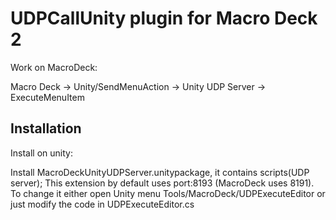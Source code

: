 # UDPCallUnity plugin for Macro Deck 2

Work on MacroDeck:

Macro Deck -> Unity/SendMenuAction -> Unity UDP Server -> ExecuteMenuItem


## Installation

Install on unity:

Install MacroDeckUnityUDPServer.unitypackage, it contains scripts(UDP server); This extension by default uses port:8193 (MacroDeck uses 8191). To change it either open Unity menu Tools/MacroDeck/UDPExecuteEditor or just modify the code in UDPExecuteEditor.cs
